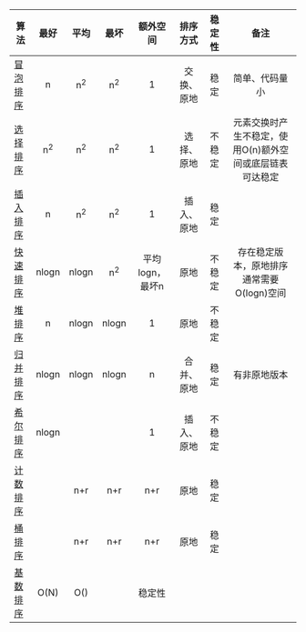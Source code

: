| 算法 | 最好 | 平均 | 最坏 | 额外空间 | 排序方式 | 稳定性 | 备注 |
| --- | :---: | :---: | :---: | :---: |:---: | :---: | :---: |
| [冒泡排序](content/bubble_sort.md) | n | n<sup>2</sup> | n<sup>2</sup> | 1 | 交换、原地 | 稳定 | 简单、代码量小 |
| [选择排序](content/selection_sort.md) | n<sup>2</sup> | n<sup>2</sup> | n<sup>2</sup> | 1 | 选择、原地 | 不稳定 | 元素交换时产生不稳定，使用O(n)额外空间或底层链表可达稳定 |
| [插入排序](content/insertion_sort.md) | n | n<sup>2</sup> | n<sup>2</sup> | 1 | 插入、原地 | 稳定 |  |
| [快速排序](content/quick_sort.md) | nlogn | nlogn | n<sup>2</sup> | 平均logn，最坏n | 原地 | 不稳定 | 存在稳定版本，原地排序通常需要O(logn)空间 |
| [堆排序](content/heap_sort.md) | n | nlogn | nlogn | 1 | 原地 | 不稳定 |  |
| [归并排序](content/merge_sort.md) | nlogn | nlogn | nlogn | n | 合并、原地 | 稳定 | 有非原地版本 |
| [希尔排序](content/shell_sort.md) | nlogn |  |  | 1 | 插入、原地 | 不稳定 |  |
| [计数排序](content/counting_sort.md) |  | n+r | n+r | n+r | 原地 | 稳定 |  |
| [桶排序](content/bucket_sort.md) |  | n+r| n+r | n+r | 原地 | 稳定 |  |
| [基数排序](content/radix_sort.md) | O(N) | O() |  | 稳定性 |

